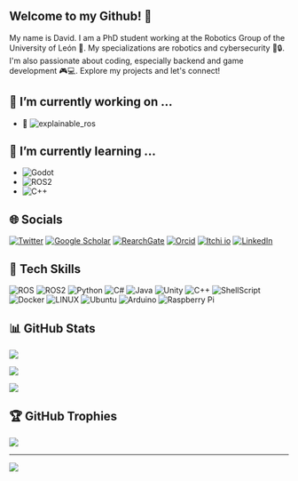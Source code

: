 ## Welcome to my Github! 🚀 

My name is David. I am a PhD student working at the Robotics Group of the University of León 🏫.  My specializations are robotics and cybersecurity 🤖🔒. I'm also passionate about coding, especially backend and game development 🎮💻. Explore my projects and let's connect!

## 🔭 I’m currently working on ...

- 🤖 ![explainable_ros](https://github.com/Dsobh/explainable_ros)

## 🌱 I’m currently learning ...

- ![Godot](https://img.shields.io/badge/Godot-v3.2-%23478cbf?logo=godot-engine&logoColor=white)
- ![ROS2](https://img.shields.io/badge/ros%202-grey.svg?style=for-the-badge&logo=ros&logoColor=white)
- ![C++](https://img.shields.io/badge/C%2B%2B-00599C?style=for-the-badge&logo=c%2B%2B&logoColor=white)

## 🌐 Socials

[![Twitter](https://img.shields.io/badge/Twitter-000000?style=for-the-badge&logo=x&logoColor=white)](https://twitter.com/davsobh) [![Google Scholar](https://img.shields.io/badge/Google_Scholar-4285F4?style=for-the-badge&logo=google-scholar&logoColor=white)](https://scholar.google.es/citations?user=u1ajtykAAAAJ&hl=es) [![RearchGate](https://img.shields.io/badge/Research_Gate-00CCBB.svg?&style=for-the-badge&logo=ResearchGate&logoColor=white)](https://www.researchgate.net/profile/David-Sobrin-Hidalgo) [![Orcid](https://img.shields.io/badge/orcid-A6CE39?style=for-the-badge&logo=orcid&logoColor=white)](https://orcid.org/my-orcid?orcid=0009-0005-7673-5921) [![Itchi io](https://img.shields.io/badge/Itch.io-FA5C5C?style=for-the-badge&logo=itchdotio&logoColor=white)](https://kreddik.itch.io/) [![LinkedIn](https://img.shields.io/badge/LinkedIn-0077B5?style=for-the-badge&logo=linkedin&logoColor=white)](https://es.linkedin.com/in/david-sobr%C3%ADn-hidalgo-971671155)

## 🚀 Tech Skills

![ROS](https://img.shields.io/badge/ros-grey.svg?style=for-the-badge&logo=ros&logoColor=white) ![ROS2](https://img.shields.io/badge/ros%202-grey.svg?style=for-the-badge&logo=ros&logoColor=white) ![Python](https://img.shields.io/badge/python-3670A0?style=for-the-badge&logo=python&logoColor=ffdd54) ![C#](https://img.shields.io/badge/C%23-239120?style=for-the-badge&logo=c-sharp&logoColor=white) ![Java](https://img.shields.io/badge/Java-ED8B00?style=for-the-badge&logo=openjdk&logoColor=white) ![Unity](https://img.shields.io/badge/Unity-000000?style=for-the-badge&logo=unity&logoColor=white)
![C++](https://img.shields.io/badge/C%2B%2B-00599C?style=for-the-badge&logo=c%2B%2B&logoColor=white) ![ShellScript](https://img.shields.io/badge/Shell_Script-121011?style=for-the-badge&logo=gnu-bash&logoColor=white) ![Docker](https://img.shields.io/badge/docker-%230db7ed.svg?style=for-the-badge&logo=docker&logoColor=white) ![LINUX](https://img.shields.io/badge/Linux-FCC624?style=for-the-badge&logo=linux&logoColor=black) ![Ubuntu](https://img.shields.io/badge/Ubuntu-E95420?style=for-the-badge&logo=ubuntu&logoColor=black) ![Arduino](https://img.shields.io/badge/-Arduino-00979D?style=for-the-badge&logo=Arduino&logoColor=white) ![Raspberry Pi](https://img.shields.io/badge/-RaspberryPi-C51A4A?style=for-the-badge&logo=Raspberry-Pi)

## 📊 GitHub Stats

![](https://github-readme-stats-git-masterorgs-github-readme-stats-team.vercel.app/api?username=dsobh&theme=transparent&hide_border=false&include_all_commits=false&count_private=false&show_icons=true&include_orgs=true&card_width=600)

![](https://github-readme-streak-stats.herokuapp.com/?user=dsobh&theme=transparent&hide_border=false&card_width=600)

![](https://github-readme-stats.vercel.app/api/top-langs/?username=dsobh&theme=transparent&layout=compact&size_weight=0.5&count_weight=0.5&langs_count=8&card_width=600)

<!-- ![](https://github-contributor-stats.vercel.app/api?username=dsobh&limit=8&theme=transparent&combine_all_yearly_contributions=true&card_width=600&custom_title=Top%20Contributed%20GitHub%20Repositories) -->

## 🏆 GitHub Trophies

![](https://github-profile-trophy.vercel.app/?username=dsobh&theme=discord&no-frame=false&no-bg=false&margin-w=5)

---

[![](https://visitcount.itsvg.in/api?id=dsobh&icon=0&color=0)](https://visitcount.itsvg.in)

<!--
**Dsobh/Dsobh** is a ✨ _special_ ✨ repository because its `README.md` (this file) appears on your GitHub profile.

Here are some ideas to get you started:

- 🔭 I’m currently working on ...
- 🌱 I’m currently learning ...
- 👯 I’m looking to collaborate on ...
- 🤔 I’m looking for help with ...
- 💬 Ask me about ...
- 📫 How to reach me: ...
- 
- ⚡ Fun fact: ...
-->
